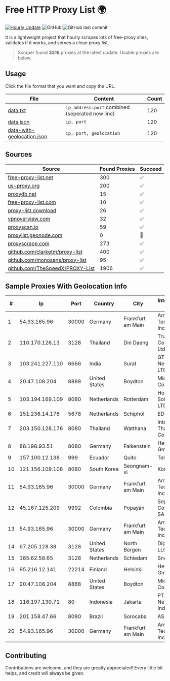 
# Free HTTP Proxy List 🌍

[![Hourly Update](https://github.com/mertguvencli/http-proxy-list/actions/workflows/main.yml/badge.svg?branch=main)](https://github.com/mertguvencli/http-proxy-list/actions/workflows/main.yml)
![GitHub](https://img.shields.io/github/license/mertguvencli/http-proxy-list)
![GitHub last commit](https://img.shields.io/github/last-commit/mertguvencli/http-proxy-list)

It is a lightweight project that hourly scrapes lots of free-proxy sites, validates if it works, and serves a clean proxy list.


> Scraper found **3316** proxies at the latest update. Usable proxies are below.

## Usage

Click the file format that you want and copy the URL.


|File|Content|Count|
|----|-------|-----|
|[data.txt](https://raw.githubusercontent.com/mertguvencli/http-proxy-list/main/proxy-list/data.txt)|`ip_address:port` combined (seperated new line)|120|
|[data.json](https://raw.githubusercontent.com/mertguvencli/http-proxy-list/main/proxy-list/data.json)|`ip, port`|120|
|[data-with-geolocation.json](https://raw.githubusercontent.com/mertguvencli/http-proxy-list/main/proxy-list/data-with-geolocation.json)|`ip, port, geolocation`|120|

## Sources

|Source|Found Proxies|Succeed|
|------|-------------|-------|
|[free-proxy-list.net](https://free-proxy-list.net)|300|✅|
|[us-proxy.org](https://www.us-proxy.org)|200|✅|
|[proxydb.net](http://proxydb.net)|15|✅|
|[free-proxy-list.com](https://free-proxy-list.com/?page=&port=&type%5B%5D=http&type%5B%5D=https&up_time=0&search=Search)|10|✅|
|[proxy-list.download](https://www.proxy-list.download/HTTP)|26|✅|
|[vpnoverview.com](https://vpnoverview.com/privacy/anonymous-browsing/free-proxy-servers)|32|✅|
|[proxyscan.io](https://www.proxyscan.io)|59|✅|
|[proxylist.geonode.com](https://proxylist.geonode.com/api/proxy-list?limit=300&page=1&sort_by=lastChecked&sort_type=desc&protocols=http,https)|0|🚫|
|[proxyscrape.com](https://api.proxyscrape.com/v2/?request=displayproxies&protocol=http&timeout=10000&country=all&ssl=all&anonymity=all)|273|✅|
|[github.com/clarketm/proxy-list](https://raw.githubusercontent.com/clarketm/proxy-list/master/proxy-list-raw.txt)|400|✅|
|[github.com/monosans/proxy-list](https://raw.githubusercontent.com/monosans/proxy-list/main/proxies/http.txt)|95|✅|
|[github.com/TheSpeedX/PROXY-List](https://raw.githubusercontent.com/TheSpeedX/PROXY-List/master/http.txt)|1906|✅|


## Sample Proxies With Geolocation Info

|#|Ip|Port|Country|City|Internet Service Provider|
|-|--|----|-------|----|-------------------------|
|1|54.93.165.96|30000|Germany|Frankfurt am Main|Amazon Technologies Inc.|
|2|110.170.126.13|3128|Thailand|Din Daeng|True Internet Corporation CO. Ltd.|
|3|103.241.227.110|6666|India|Surat|GTPL SMC Network PVT LTD|
|4|20.47.108.204|8888|United States|Boydton|Microsoft Corporation|
|5|103.194.169.109|8080|Netherlands|Rotterdam|HostPalace Web Solution PVT LTD|
|6|151.236.14.178|5678|Netherlands|Schiphol|EDIS|
|7|203.150.128.176|8080|Thailand|Watthana|Internet Thailand Company Ltd|
|8|88.198.93.51|8080|Germany|Falkenstein|Hetzner Online GmbH|
|9|157.100.12.138|999|Ecuador|Quito|Telconet S.A|
|10|121.156.109.108|8080|South Korea|Seongnam-si|Korea Telecom|
|11|54.93.165.96|30000|Germany|Frankfurt am Main|Amazon Technologies Inc.|
|12|45.167.125.209|9992|Colombia|Popayán|Sepcom Comunicaciones SAS|
|13|54.93.165.96|30000|Germany|Frankfurt am Main|Amazon Technologies Inc.|
|14|67.205.128.38|3128|United States|North Bergen|DigitalOcean, LLC|
|15|185.62.58.65|3128|Netherlands|Schiedam|Snel.com B.V.|
|16|95.216.12.141|22214|Finland|Helsinki|Hetzner Online GmbH|
|17|20.47.108.204|8888|United States|Boydton|Microsoft Corporation|
|18|116.197.130.71|80|Indonesia|Jakarta|PT. Fiber Networks Indonesia|
|19|201.158.47.66|8080|Brazil|Sorocaba|AS|
|20|54.93.165.96|30000|Germany|Frankfurt am Main|Amazon Technologies Inc.|



## Contributing

Contributions are welcome, and they are greatly appreciated! Every
little bit helps, and credit will always be given.

